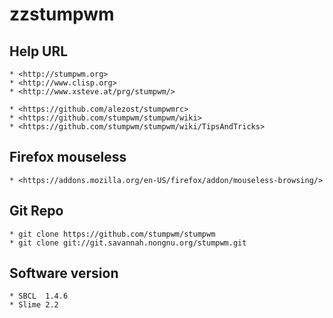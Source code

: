 zzstumpwm
=========

## Help URL

    * <http://stumpwm.org>
    * <http://www.clisp.org>
    * <http://www.xsteve.at/prg/stumpwm/>
    
    * <https://github.com/alezost/stumpwmrc>
    * <https://github.com/stumpwm/stumpwm/wiki>
    * <https://github.com/stumpwm/stumpwm/wiki/TipsAndTricks>

## Firefox mouseless

    * <https://addons.mozilla.org/en-US/firefox/addon/mouseless-browsing/>

## Git Repo

    * git clone https://github.com/stumpwm/stumpwm
    * git clone git://git.savannah.nongnu.org/stumpwm.git

## Software version
    
    * SBCL  1.4.6
    * Slime 2.2
